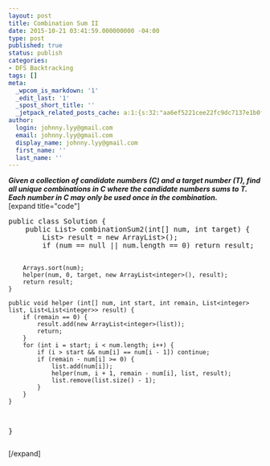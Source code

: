 ```yaml
---
layout: post
title: Combination Sum II
date: 2015-10-21 03:41:59.000000000 -04:00
type: post
published: true
status: publish
categories:
- DFS Backtracking
tags: []
meta:
  _wpcom_is_markdown: '1'
  _edit_last: '1'
  _spost_short_title: ''
  _jetpack_related_posts_cache: a:1:{s:32:"aa6ef5221cee22fc9dc7137e1b0f67d7";a:2:{s:7:"expires";i:1466826303;s:7:"payload";a:3:{i:0;a:1:{s:2:"id";i:337;}i:1;a:1:{s:2:"id";i:1302;}i:2;a:1:{s:2:"id";i:2071;}}}}
author:
  login: johnny.lyy@gmail.com
  email: johnny.lyy@gmail.com
  display_name: johnny.lyy@gmail.com
  first_name: ''
  last_name: ''
---
```

<p><strong><em>Given a collection of candidate numbers (C) and a target number (T), find all unique combinations in C where the candidate numbers sums to T. Each number in C may only be used once in the combination.</em></strong><br />
[expand title="code"]</p>
<pre>
public class Solution {
    public List<List<integer>> combinationSum2(int[] num, int target) {
        List<List<integer>> result = new ArrayList<List<integer>>();
        if (num == null || num.length == 0) return result;
        
        Arrays.sort(num);
        helper(num, 0, target, new ArrayList<integer>(), result);
        return result;
    }
    
    public void helper (int[] num, int start, int remain, List<integer> list, List<List<integer>> result) {
        if (remain == 0) {
            result.add(new ArrayList<integer>(list));
            return;
        }
        for (int i = start; i < num.length; i++) {
            if (i > start && num[i] == num[i - 1]) continue;
            if (remain - num[i] >= 0) {
                list.add(num[i]);
                helper(num, i + 1, remain - num[i], list, result);
                list.remove(list.size() - 1);
            }
        }
    }
}
</integer></integer></integer></integer></integer></integer></integer></pre>
<p>[/expand]</p>
